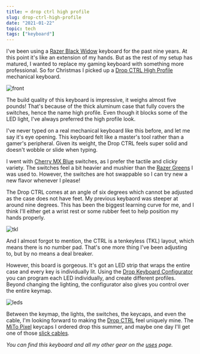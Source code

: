 ```yaml
---
title: ⌨️ drop ctrl high profile
slug: drop-ctrl-high-profile
date: "2021-01-22"
topic: tech
tags: ["keyboard"]
---
```


I've been using a [Razer Black Widow][black-widow] keyboard for the past nine years. At this point it's like an extension of my hands. But as the rest of my setup has matured, I wanted to replace my gaming keyboard with something more professional. So for Christmas I picked up a [Drop CTRL High Profile][ctrl] mechanical keyboard.

![front][front]

The build quality of this keyboard is impressive, it weighs almost five pounds! That's because of the thick aluminum case that fully covers the switches, hence the name high profile. Even though it blocks some of the LED light, I've always preferred the high profile look.

I've never typed on a real mechanical keyboard like this before, and let me say it's eye opening. This keyboard felt like a master's tool rather than a gamer's peripheral. Given its weight, the Drop CTRL feels super solid and doesn't wobble or slide when typing.

I went with [Cherry MX Blue][cherry-mx-blue] switches, as I prefer the tactile and clicky variety. The switches feel a bit heavier and mushier than the [Razer Greens][razer-green] I was used to. However, the switches are hot swappable so I can try new a new flavor whenever I please!

The Drop CTRL comes at an angle of six degrees which cannot be adjusted as the case does not have feet. My previous keybaord was steeper at around nine degrees. This has been the biggest learning curve for me, and I think I'll either get a wrist rest or some rubber feet to help position my hands properly.

![tkl][tkl]

And I almost forgot to mention, the CTRL is a tenkeyless (TKL) layout, which means there is no number pad. That's one more thing I've been adjusting to, but by no means a deal breaker.

However, this board is gorgeous. It's got an LED strip that wraps the entire case and every key is individually lit. Using the [Drop Keyboard Configurator][configurator] you can program each LED individually, and create different profiles. Beyond changing the lighting, the configurator also gives you control over the entire keymap.

![leds][leds]

Between the keymap, the lights, the switches, the keycaps, and even the cable, I'm looking forward to making the [Drop CTRL][ctrl] feel uniquely mine. The [MiTo Pixel][keycaps] keycaps I ordered drop this summer, and maybe one day I'll get one of those [slick cables][swift-cables].

_You can find this keyboard and all my other gear on the [uses][uses] page._

[front]: https://res.cloudinary.com/bradgarropy/image/upload/bradgarropy.com/posts/front.jpg
[tkl]: https://res.cloudinary.com/bradgarropy/image/upload/bradgarropy.com/posts/tkl.jpg
[leds]: https://res.cloudinary.com/bradgarropy/image/upload/bradgarropy.com/posts/leds.jpg
[swift-cables]: https://swiftcables.net/products/dracula
[configurator]: https://drop.com/mechanical-keyboards/configurator
[razer-green]: https://www.razer.com/razer-mechanical-switches
[cherry-mx-blue]: https://www.cherrymx.de/en/mx-original/mx-blue.html
[black-widow]: https://www.razer.com/gaming-keyboards/Razer-BlackWidow/RZ03-02860100-R3M1
[ctrl]: https://drop.com/buy/drop-ctrl-high-profile-mechanical-keyboard
[keycaps]: https://drop.com/buy/drop-mito-gmk-pixel-custom-keycap-set
[uses]: https://bradgarropy.com/uses
